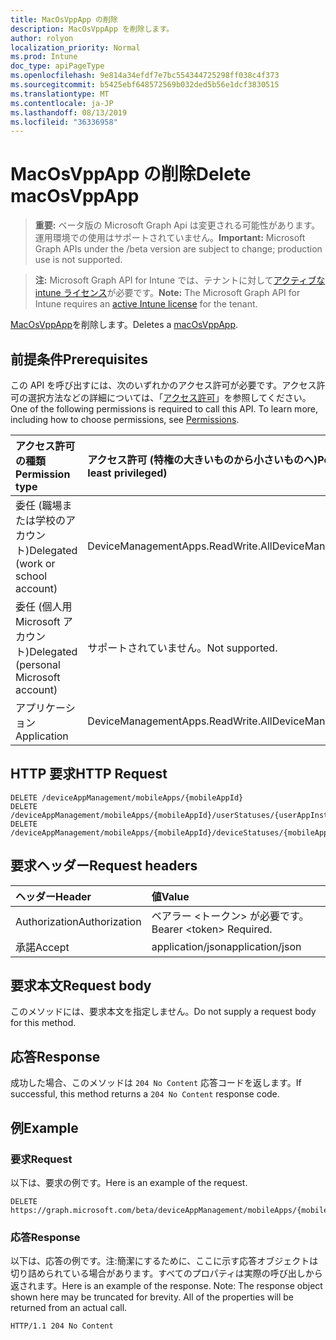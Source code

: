 ```yaml
---
title: MacOsVppApp の削除
description: MacOsVppApp を削除します。
author: rolyon
localization_priority: Normal
ms.prod: Intune
doc_type: apiPageType
ms.openlocfilehash: 9e814a34efdf7e7bc554344725298ff038c4f373
ms.sourcegitcommit: b5425ebf648572569b032ded5b56e1dcf3830515
ms.translationtype: MT
ms.contentlocale: ja-JP
ms.lasthandoff: 08/13/2019
ms.locfileid: "36336958"
---
```

# <a name="delete-macosvppapp"></a><span data-ttu-id="2f461-103">MacOsVppApp の削除</span><span class="sxs-lookup"><span data-stu-id="2f461-103">Delete macOsVppApp</span></span>

> <span data-ttu-id="2f461-104">**重要:** ベータ版の Microsoft Graph Api は変更される可能性があります。運用環境での使用はサポートされていません。</span><span class="sxs-lookup"><span data-stu-id="2f461-104">**Important:** Microsoft Graph APIs under the /beta version are subject to change; production use is not supported.</span></span>

> <span data-ttu-id="2f461-105">**注:** Microsoft Graph API for Intune では、テナントに対して[アクティブな intune ライセンス](https://go.microsoft.com/fwlink/?linkid=839381)が必要です。</span><span class="sxs-lookup"><span data-stu-id="2f461-105">**Note:** The Microsoft Graph API for Intune requires an [active Intune license](https://go.microsoft.com/fwlink/?linkid=839381) for the tenant.</span></span>

<span data-ttu-id="2f461-106">[MacOsVppApp](../resources/intune-apps-macosvppapp.md)を削除します。</span><span class="sxs-lookup"><span data-stu-id="2f461-106">Deletes a [macOsVppApp](../resources/intune-apps-macosvppapp.md).</span></span>

## <a name="prerequisites"></a><span data-ttu-id="2f461-107">前提条件</span><span class="sxs-lookup"><span data-stu-id="2f461-107">Prerequisites</span></span>
<span data-ttu-id="2f461-p101">この API を呼び出すには、次のいずれかのアクセス許可が必要です。アクセス許可の選択方法などの詳細については、「[アクセス許可](/graph/permissions-reference)」を参照してください。</span><span class="sxs-lookup"><span data-stu-id="2f461-p101">One of the following permissions is required to call this API. To learn more, including how to choose permissions, see [Permissions](/graph/permissions-reference).</span></span>

|<span data-ttu-id="2f461-110">アクセス許可の種類</span><span class="sxs-lookup"><span data-stu-id="2f461-110">Permission type</span></span>|<span data-ttu-id="2f461-111">アクセス許可 (特権の大きいものから小さいものへ)</span><span class="sxs-lookup"><span data-stu-id="2f461-111">Permissions (from most to least privileged)</span></span>|
|:---|:---|
|<span data-ttu-id="2f461-112">委任 (職場または学校のアカウント)</span><span class="sxs-lookup"><span data-stu-id="2f461-112">Delegated (work or school account)</span></span>|<span data-ttu-id="2f461-113">DeviceManagementApps.ReadWrite.All</span><span class="sxs-lookup"><span data-stu-id="2f461-113">DeviceManagementApps.ReadWrite.All</span></span>|
|<span data-ttu-id="2f461-114">委任 (個人用 Microsoft アカウント)</span><span class="sxs-lookup"><span data-stu-id="2f461-114">Delegated (personal Microsoft account)</span></span>|<span data-ttu-id="2f461-115">サポートされていません。</span><span class="sxs-lookup"><span data-stu-id="2f461-115">Not supported.</span></span>|
|<span data-ttu-id="2f461-116">アプリケーション</span><span class="sxs-lookup"><span data-stu-id="2f461-116">Application</span></span>|<span data-ttu-id="2f461-117">DeviceManagementApps.ReadWrite.All</span><span class="sxs-lookup"><span data-stu-id="2f461-117">DeviceManagementApps.ReadWrite.All</span></span>|

## <a name="http-request"></a><span data-ttu-id="2f461-118">HTTP 要求</span><span class="sxs-lookup"><span data-stu-id="2f461-118">HTTP Request</span></span>
<!-- {
  "blockType": "ignored"
}
-->
``` http
DELETE /deviceAppManagement/mobileApps/{mobileAppId}
DELETE /deviceAppManagement/mobileApps/{mobileAppId}/userStatuses/{userAppInstallStatusId}/app
DELETE /deviceAppManagement/mobileApps/{mobileAppId}/deviceStatuses/{mobileAppInstallStatusId}/app
```

## <a name="request-headers"></a><span data-ttu-id="2f461-119">要求ヘッダー</span><span class="sxs-lookup"><span data-stu-id="2f461-119">Request headers</span></span>
|<span data-ttu-id="2f461-120">ヘッダー</span><span class="sxs-lookup"><span data-stu-id="2f461-120">Header</span></span>|<span data-ttu-id="2f461-121">値</span><span class="sxs-lookup"><span data-stu-id="2f461-121">Value</span></span>|
|:---|:---|
|<span data-ttu-id="2f461-122">Authorization</span><span class="sxs-lookup"><span data-stu-id="2f461-122">Authorization</span></span>|<span data-ttu-id="2f461-123">ベアラー &lt;トークン&gt; が必要です。</span><span class="sxs-lookup"><span data-stu-id="2f461-123">Bearer &lt;token&gt; Required.</span></span>|
|<span data-ttu-id="2f461-124">承諾</span><span class="sxs-lookup"><span data-stu-id="2f461-124">Accept</span></span>|<span data-ttu-id="2f461-125">application/json</span><span class="sxs-lookup"><span data-stu-id="2f461-125">application/json</span></span>|

## <a name="request-body"></a><span data-ttu-id="2f461-126">要求本文</span><span class="sxs-lookup"><span data-stu-id="2f461-126">Request body</span></span>
<span data-ttu-id="2f461-127">このメソッドには、要求本文を指定しません。</span><span class="sxs-lookup"><span data-stu-id="2f461-127">Do not supply a request body for this method.</span></span>

## <a name="response"></a><span data-ttu-id="2f461-128">応答</span><span class="sxs-lookup"><span data-stu-id="2f461-128">Response</span></span>
<span data-ttu-id="2f461-129">成功した場合、このメソッドは `204 No Content` 応答コードを返します。</span><span class="sxs-lookup"><span data-stu-id="2f461-129">If successful, this method returns a `204 No Content` response code.</span></span>

## <a name="example"></a><span data-ttu-id="2f461-130">例</span><span class="sxs-lookup"><span data-stu-id="2f461-130">Example</span></span>

### <a name="request"></a><span data-ttu-id="2f461-131">要求</span><span class="sxs-lookup"><span data-stu-id="2f461-131">Request</span></span>
<span data-ttu-id="2f461-132">以下は、要求の例です。</span><span class="sxs-lookup"><span data-stu-id="2f461-132">Here is an example of the request.</span></span>
``` http
DELETE https://graph.microsoft.com/beta/deviceAppManagement/mobileApps/{mobileAppId}
```

### <a name="response"></a><span data-ttu-id="2f461-133">応答</span><span class="sxs-lookup"><span data-stu-id="2f461-133">Response</span></span>
<span data-ttu-id="2f461-p102">以下は、応答の例です。注:簡潔にするために、ここに示す応答オブジェクトは切り詰められている場合があります。すべてのプロパティは実際の呼び出しから返されます。</span><span class="sxs-lookup"><span data-stu-id="2f461-p102">Here is an example of the response. Note: The response object shown here may be truncated for brevity. All of the properties will be returned from an actual call.</span></span>
``` http
HTTP/1.1 204 No Content
```






